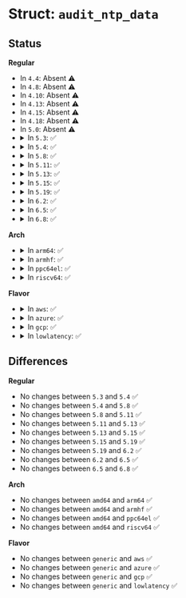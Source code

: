 # Struct: <code>audit_ntp_data</code>

## Status
<b>Regular</b>
<ul>
<li>
In <code>4.4</code>: Absent ⚠️
</li>
<li>
In <code>4.8</code>: Absent ⚠️
</li>
<li>
In <code>4.10</code>: Absent ⚠️
</li>
<li>
In <code>4.13</code>: Absent ⚠️
</li>
<li>
In <code>4.15</code>: Absent ⚠️
</li>
<li>
In <code>4.18</code>: Absent ⚠️
</li>
<li>
In <code>5.0</code>: Absent ⚠️
</li>
<li>
<details>
<summary>In <code>5.3</code>: ✅</summary>

```c
struct audit_ntp_data {
    struct audit_ntp_val vals[6];
};
```
</details>
</li>
<li>
<details>
<summary>In <code>5.4</code>: ✅</summary>

```c
struct audit_ntp_data {
    struct audit_ntp_val vals[6];
};
```
</details>
</li>
<li>
<details>
<summary>In <code>5.8</code>: ✅</summary>

```c
struct audit_ntp_data {
    struct audit_ntp_val vals[6];
};
```
</details>
</li>
<li>
<details>
<summary>In <code>5.11</code>: ✅</summary>

```c
struct audit_ntp_data {
    struct audit_ntp_val vals[6];
};
```
</details>
</li>
<li>
<details>
<summary>In <code>5.13</code>: ✅</summary>

```c
struct audit_ntp_data {
    struct audit_ntp_val vals[6];
};
```
</details>
</li>
<li>
<details>
<summary>In <code>5.15</code>: ✅</summary>

```c
struct audit_ntp_data {
    struct audit_ntp_val vals[6];
};
```
</details>
</li>
<li>
<details>
<summary>In <code>5.19</code>: ✅</summary>

```c
struct audit_ntp_data {
    struct audit_ntp_val vals[6];
};
```
</details>
</li>
<li>
<details>
<summary>In <code>6.2</code>: ✅</summary>

```c
struct audit_ntp_data {
    struct audit_ntp_val vals[6];
};
```
</details>
</li>
<li>
<details>
<summary>In <code>6.5</code>: ✅</summary>

```c
struct audit_ntp_data {
    struct audit_ntp_val vals[6];
};
```
</details>
</li>
<li>
<details>
<summary>In <code>6.8</code>: ✅</summary>

```c
struct audit_ntp_data {
    struct audit_ntp_val vals[6];
};
```
</details>
</li>
</ul>
<b>Arch</b>
<ul>
<li>
<details>
<summary>In <code>arm64</code>: ✅</summary>

```c
struct audit_ntp_data {
    struct audit_ntp_val vals[6];
};
```
</details>
</li>
<li>
<details>
<summary>In <code>armhf</code>: ✅</summary>

```c
struct audit_ntp_data {
    struct audit_ntp_val vals[6];
};
```
</details>
</li>
<li>
<details>
<summary>In <code>ppc64el</code>: ✅</summary>

```c
struct audit_ntp_data {
    struct audit_ntp_val vals[6];
};
```
</details>
</li>
<li>
<details>
<summary>In <code>riscv64</code>: ✅</summary>

```c
struct audit_ntp_data {
    struct audit_ntp_val vals[6];
};
```
</details>
</li>
</ul>
<b>Flavor</b>
<ul>
<li>
<details>
<summary>In <code>aws</code>: ✅</summary>

```c
struct audit_ntp_data {
    struct audit_ntp_val vals[6];
};
```
</details>
</li>
<li>
<details>
<summary>In <code>azure</code>: ✅</summary>

```c
struct audit_ntp_data {
    struct audit_ntp_val vals[6];
};
```
</details>
</li>
<li>
<details>
<summary>In <code>gcp</code>: ✅</summary>

```c
struct audit_ntp_data {
    struct audit_ntp_val vals[6];
};
```
</details>
</li>
<li>
<details>
<summary>In <code>lowlatency</code>: ✅</summary>

```c
struct audit_ntp_data {
    struct audit_ntp_val vals[6];
};
```
</details>
</li>
</ul>

## Differences
<b>Regular</b>
<ul>
<li>
No changes between <code>5.3</code> and <code>5.4</code> ✅
</li>
<li>
No changes between <code>5.4</code> and <code>5.8</code> ✅
</li>
<li>
No changes between <code>5.8</code> and <code>5.11</code> ✅
</li>
<li>
No changes between <code>5.11</code> and <code>5.13</code> ✅
</li>
<li>
No changes between <code>5.13</code> and <code>5.15</code> ✅
</li>
<li>
No changes between <code>5.15</code> and <code>5.19</code> ✅
</li>
<li>
No changes between <code>5.19</code> and <code>6.2</code> ✅
</li>
<li>
No changes between <code>6.2</code> and <code>6.5</code> ✅
</li>
<li>
No changes between <code>6.5</code> and <code>6.8</code> ✅
</li>
</ul>
<b>Arch</b>
<ul>
<li>
No changes between <code>amd64</code> and <code>arm64</code> ✅
</li>
<li>
No changes between <code>amd64</code> and <code>armhf</code> ✅
</li>
<li>
No changes between <code>amd64</code> and <code>ppc64el</code> ✅
</li>
<li>
No changes between <code>amd64</code> and <code>riscv64</code> ✅
</li>
</ul>
<b>Flavor</b>
<ul>
<li>
No changes between <code>generic</code> and <code>aws</code> ✅
</li>
<li>
No changes between <code>generic</code> and <code>azure</code> ✅
</li>
<li>
No changes between <code>generic</code> and <code>gcp</code> ✅
</li>
<li>
No changes between <code>generic</code> and <code>lowlatency</code> ✅
</li>
</ul>
